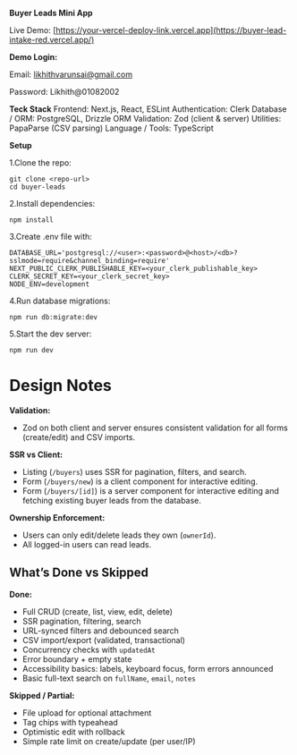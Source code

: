 **Buyer Leads Mini App**

Live Demo: [https://your-vercel-deploy-link.vercel.app](https://buyer-lead-intake-red.vercel.app/)

**Demo Login:**

Email: likhithvarunsai@gmail.com

Password: Likhith@01082002

**Teck Stack**
Frontend: Next.js, React, ESLint
Authentication: Clerk
Database / ORM: PostgreSQL, Drizzle ORM
Validation: Zod (client & server)
Utilities: PapaParse (CSV parsing)
Language / Tools: TypeScript

**Setup**

1.Clone the repo:
```
git clone <repo-url>
cd buyer-leads
```
2.Install dependencies:
```
npm install
```
3.Create .env file with:
```
DATABASE_URL='postgresql://<user>:<password>@<host>/<db>?sslmode=require&channel_binding=require'
NEXT_PUBLIC_CLERK_PUBLISHABLE_KEY=<your_clerk_publishable_key>
CLERK_SECRET_KEY=<your_clerk_secret_key>
NODE_ENV=development
```
4.Run database migrations:
```
npm run db:migrate:dev
```
5.Start the dev server:
```
npm run dev
```

# Design Notes

**Validation:**  
- Zod on both client and server ensures consistent validation for all forms (create/edit) and CSV imports.

**SSR vs Client:**  
- Listing (`/buyers`) uses SSR for pagination, filters, and search.  
- Form (`/buyers/new`) is a client component for interactive editing.  
- Form (`/buyers/[id]`) is a server component for interactive editing and fetching existing buyer leads from the database.

**Ownership Enforcement:**  
- Users can only edit/delete leads they own (`ownerId`).  
- All logged-in users can read leads.

## What’s Done vs Skipped

**Done:**  
- Full CRUD (create, list, view, edit, delete)  
- SSR pagination, filtering, search  
- URL-synced filters and debounced search  
- CSV import/export (validated, transactional)  
- Concurrency checks with `updatedAt`  
- Error boundary + empty state  
- Accessibility basics: labels, keyboard focus, form errors announced  
- Basic full-text search on `fullName`, `email`, `notes`  

**Skipped / Partial:**  
- File upload for optional attachment  
- Tag chips with typeahead  
- Optimistic edit with rollback  
- Simple rate limit on create/update (per user/IP)



